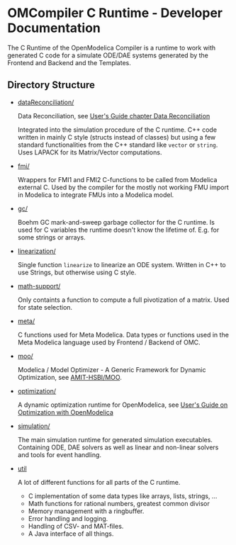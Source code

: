 # OMCompiler C Runtime - Developer Documentation

The C Runtime of the OpenModelica Compiler is a runtime to work with generated C
code for a simulate ODE/DAE systems generated by the Frontend and Backend and
the Templates.

## Directory Structure

  - [dataReconciliation/](./dataReconciliation/)

    Data Reconciliation, see
    [User's Guide chapter Data Reconciliation](https://openmodelica.org/doc/OpenModelicaUsersGuide/latest/dataReconciliation.html#data-reconciliation)

    Integrated into the simulation procedure of the C runtime. C++ code written
    in mainly C style (structs instead of classes) but using a few standard
    functionalities from the C++ standard like `vector` or `string`. Uses LAPACK
    for its Matrix/Vector computations.

  - [fmi/](./fmi/)

    Wrappers for FMI1 and FMI2 C-functions to be called from Modelica external
    C. Used by the compiler for the mostly not working FMU import in Modelica to
    integrate FMUs into a Modelica model.

  - [gc/](./gc/)

    Boehm GC mark-and-sweep garbage collector for the C runtime. Is used for C
    variables the runtime doesn't know the lifetime of. E.g. for some strings or arrays.

  - [linearization/](./linearization/)

    Single function `linearize` to linearize an ODE system. Written in C++ to
    use Strings, but otherwise using C style.

  - [math-support/](./math-support/)

    Only containts a function to compute a full pivotization of a matrix. Used for state selection.

  - [meta/](./meta/)

    C functions used for Meta Modelica. Data types or functions used in the Meta Modelica language used by Frontend / Backend of OMC.

  - [moo/](./moo/)

    Modelica / Model Optimizer - A Generic Framework for Dynamic Optimization, see
    [AMIT-HSBI/MOO](https://github.com/AMIT-HSBI/MOO).

  - [optimization/](./optimization/)

    A dynamic optimization runtime for OpenModelica, see
    [User's Guide on Optimization with OpenModelica](https://openmodelica.org/doc/OpenModelicaUsersGuide/latest/optimization.html#builtin-dynamic-optimization)

  - [simulation/](./simulation/)

    The main simulation runtime for generated simulation executables. Containing ODE, DAE solvers as well
    as linear and non-linear solvers and tools for event handling.

  - [util](./util/)

    A lot of different functions for all parts of the C runtime.

    - C implementation of some data types like arrays, lists, strings, ...
    - Math functions for rational numbers, greatest common divisor
    - Memory management with a ringbuffer.
    - Error handling and logging.
    - Handling of CSV- and MAT-files.
    - A Java interface of all things.
